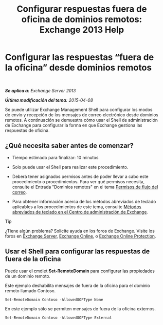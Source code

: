 ﻿---
title: 'Configurar respuestas fuera de oficina de dominios remotos: Exchange 2013 Help'
TOCTitle: Configurar las respuestas “fuera de la oficina” desde dominios remotos
ms:assetid: 0c1e56be-7a29-4294-9762-600f9f788741
ms:mtpsurl: https://technet.microsoft.com/es-es/library/JJ657713(v=EXCHG.150)
ms:contentKeyID: 49895451
ms.date: 04/23/2018
mtps_version: v=EXCHG.150
ms.translationtype: HT
---

# Configurar las respuestas “fuera de la oficina” desde dominios remotos

 

_**Se aplica a:** Exchange Server 2013_

_**Última modificación del tema:** 2015-04-08_

Se puede utilizar Exchange Management Shell para configurar los modos de envío y recepción de los mensajes de correo electrónico desde dominios remotos. A continuación se demuestra cómo usar el Shell de administración de Exchange para configurar la forma en que Exchange gestiona las respuestas de oficina.

## ¿Qué necesita saber antes de comenzar?

  - Tiempo estimado para finalizar: 10 minutos

  - Solo puede usar el Shell para realizar este procedimiento.

  - Deberá tener asignados permisos antes de poder llevar a cabo este procedimiento o procedimientos. Para ver qué permisos necesita, consulte el Entrada "Dominios remotos" en el tema [Permisos de flujo del correo](mail-flow-permissions-exchange-2013-help.md).

  - Para obtener información acerca de los métodos abreviados de teclado aplicables a los procedimientos de este tema, consulte [Métodos abreviados de teclado en el Centro de administración de Exchange](keyboard-shortcuts-in-the-exchange-admin-center-exchange-online-protection-help.md).


> [!TIP]
> ¿Tiene algún problema? Solicite ayuda en los foros de Exchange. Visite los foros en <A href="https://go.microsoft.com/fwlink/p/?linkid=60612">Exchange Server</A>, <A href="https://go.microsoft.com/fwlink/p/?linkid=267542">Exchange Online</A>, o <A href="https://go.microsoft.com/fwlink/p/?linkid=285351">Exchange Online Protection</A>.



## Usar el Shell para configurar las respuestas de fuera de la oficina

Puede usar el cmdlet **Set-RemoteDomain** para configurar las propiedades de un dominio remoto.

Este ejemplo deshabilita mensajes de fuera de la oficina para el dominio remoto llamado Contoso.

    Set-RemoteDomain Contoso -AllowedOOFType None

En este ejemplo sólo se permiten mensajes de fuera de la oficina externos.

    Set-RemoteDomain Contoso -AllowedOOFType External

